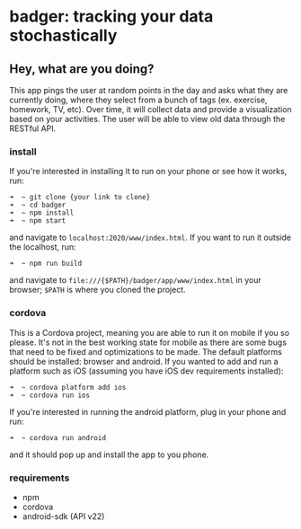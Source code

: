 # badger: tracking your data stochastically

## Hey, what are you doing?

This app pings the user at random points in the day and asks what they are currently doing, where they select from a bunch of tags (ex. exercise, homework, TV, etc). Over time, it will collect data and provide a visualization based on your activities. The user will be able to view old data through the RESTful API.

### install

If you're interested in installing it to run on your phone or see how it works, run:

```shell
➜  ~ git clone {your link to clone}
➜  ~ cd badger
➜  ~ npm install
➜  ~ npm start
```

and navigate to `localhost:2020/www/index.html`. If you want to run it outside the localhost, run:

```shell
➜  ~ npm run build
```

and navigate to `file:///{$PATH}/badger/app/www/index.html` in your browser; `$PATH` is where you cloned the project.  

### cordova

This is a Cordova project, meaning you are able to run it on mobile if you so please. It's not in the best working state for mobile as there are some bugs that need to be fixed and optimizations to be made. The default platforms should be installed: browser and android. If you wanted to add and run a platform such as iOS (assuming you have iOS dev requirements installed):

```shell
➜  ~ cordova platform add ios
➜  ~ cordova run ios
```

If you're interested in running the android platform, plug in your phone and run:

```shell
➜  ~ cordova run android
```

and it should pop up and install the app to you phone. 

### requirements

* npm 
* cordova
* android-sdk (API v22) 
